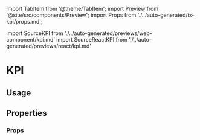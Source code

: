 import TabItem from '@theme/TabItem';
import Preview from '@site/src/components/Preview';
import Props from './../auto-generated/ix-kpi/props.md';

import SourceKPI from './../auto-generated/previews/web-component/kpi.md'
import SourceReactKPI from './../auto-generated/previews/react/kpi.md'

# KPI

## Usage

<Preview name="kpi" height="35rem">
  <TabItem value="javascript">
    <SourceKPI />
  </TabItem>
  <TabItem value="react">
    <SourceReactKPI />
  </TabItem>
</Preview>

## Properties

### Props

<Props />
